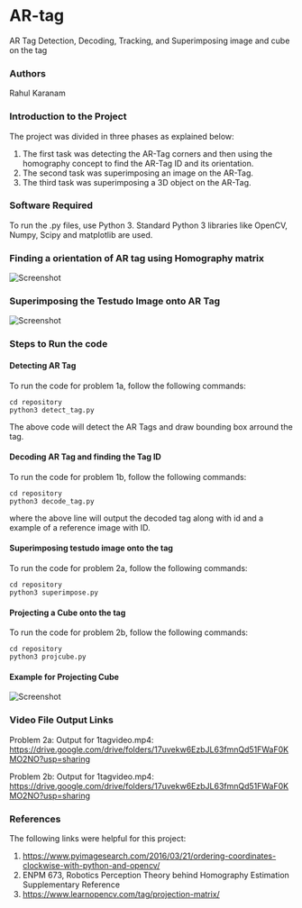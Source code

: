 # AR-tag
AR Tag Detection, Decoding, Tracking, and Superimposing image and cube on the tag



### Authors
Rahul Karanam

### Introduction to the Project
The project was divided in three phases as explained below:<br>
1. The first task was detecting the AR-Tag corners and then using the homography concept to find the AR-Tag ID and its orientation.<br>
2. The second task was superimposing an image on the AR-Tag.<br> 
3. The third task was superimposing a 3D object on the AR-Tag.


### Software Required
To run the .py files, use Python 3. Standard Python 3 libraries like OpenCV, Numpy, Scipy and matplotlib are used.


### Finding a orientation of AR tag using Homography matrix
![Screenshot](outputs/output2.jpg)


### Superimposing the Testudo Image onto AR Tag
![Screenshot](outputs/output3.jpg)


### Steps to Run the code

#### Detecting AR Tag
To run the code for problem 1a, follow the following commands:

```
cd repository
python3 detect_tag.py
```
 The above code will detect the AR Tags and draw bounding box arround the tag.
 
 #### Decoding AR Tag and finding the Tag ID
To run the code for problem 1b, follow the following commands:

```
cd repository
python3 decode_tag.py
```
where the above line will output the decoded tag along with id and a example of a reference image with ID.

#### Superimposing testudo image onto the tag

To run the code for problem 2a, follow the following commands:

```
cd repository
python3 superimpose.py
```
#### Projecting a Cube onto the tag
To run the code for problem 2b, follow the following commands:
```
cd repository
python3 projcube.py
```
#### Example for Projecting Cube
![Screenshot](outputs/output2.jpg)

### Video File Output Links

Problem 2a:
Output for 1tagvideo.mp4: 
https://drive.google.com/drive/folders/17uvekw6EzbJL63fmnQd51FWaF0KMO2NO?usp=sharing

Problem 2b:
Output for 1tagvideo.mp4: 
https://drive.google.com/drive/folders/17uvekw6EzbJL63fmnQd51FWaF0KMO2NO?usp=sharing


### References
The following links were helpful for this project:
1. https://www.pyimagesearch.com/2016/03/21/ordering-coordinates-clockwise-with-python-and-opencv/
2. ENPM 673, Robotics Perception Theory behind Homography Estimation Supplementary Reference
3. https://www.learnopencv.com/tag/projection-matrix/
